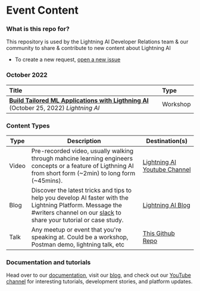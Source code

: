 # Event Content

### What is this repo for?

This repository is used by the Lightning AI Developer Relations team & our community to share & contribute to new content about Lightning AI

- To create a new request, [open a new issue](https://github.com/Lightning-AI-Dev/Content/issues/new)

### October 2022

| Title                                                                                                                                                                                                                                              | Type            |
| :------------------------------------------------------------------------------------------------------------------------------------------------------------------------------------------------------------------------------------------------- | :-------------- |
| <a href="NA" target="_blank" ><strong>Build Tailored ML Applications with Ligthning AI</strong></a> (October 25, 2022) <em>Lightning AI</em>                          | Workshop|

### Content Types

| Type  | Description  | Destination(s)  |
|---|---|---|
| Video  | Pre-recorded video, usually walking through mahcine learning engineers concepts or a feature of Ligthning AI from short form (~2min) to long form (~45mins).  | [Lightning AI Youtube Channel](https://www.youtube.com/c/PyTorchLightning/videos)  |
| Blog  | Discover the latest tricks and tips to help you develop AI faster with the Lightning Platform. Message the #writers channel on our [slack](https://join.slack.com/t/pytorch-lightning/shared_invite/zt-1d6zs8eu8-n3wMt3TUlRyXoVuo4uaZrw) to share your tutorial or case study.   | [Lightning AI Blog](https://lightning.ai/pages/blog/)|
| Talk  | Any meetup or event that you're speaking at. Could be a workshop, Postman demo, lightning talk, etc  | [This Github Repo](https://github.com/Lightning-AI-Dev/Content)  |

### Documentation and tutorials
Head over to our [documentation](https://lightning.ai/lightning-docs/), visit our [blog](https://lightning.ai/pages/blog/), and check out our [YouTube channel](https://www.youtube.com/c/PyTorchLightning/videos) for interesting tutorials, development stories, and platform updates.
